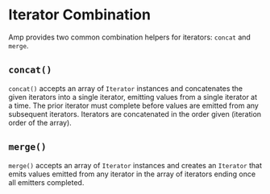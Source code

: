 # Iterator Combination

Amp provides two common combination helpers for iterators: `concat` and `merge`.

## `concat()`

`concat()` accepts an array of `Iterator` instances and concatenates the given iterators into a single iterator, emitting values from a single iterator at a time. The prior iterator must complete before values are emitted from any subsequent iterators. Iterators are concatenated in the order given (iteration order of the array).

## `merge()`

`merge()` accepts an array of `Iterator` instances and creates an `Iterator` that emits values emitted from any iterator in the array of iterators ending once all emitters completed.
